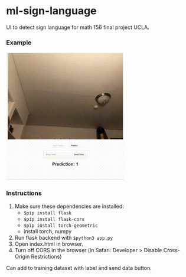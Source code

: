 # ml-sign-language
UI to detect sign language for math 156 final project UCLA. 

### Example

![](https://github.com/evancoons22/ml-sign-language/blob/main/output.gif)

### Instructions
1. Make sure these dependencies are installed:
   - `$pip install flask`
   - `$pip install flask-cors`
   - `$pip install torch-geometric`
   - install torch, numpy
2. Run flask backend with `$python3 app.py`
3. Open index.html in browser.
4. Turn off CORS in the browser (in Safari: Developer > Disable Cross-Origin Restrictions) 

Can add to training dataset with label and send data button. 
